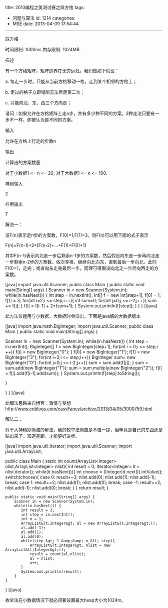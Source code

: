 title: 2013编程之美测试赛之踩方格
tags:
  - 问题与算法
id: 1214
categories:
  - MSE
date: 2013-04-09 17:54:44
---

踩方格

时间限制: 1000ms 内存限制: 1024MB

描述

有一个方格矩阵，矩阵边界在无穷远处。我们做如下假设：

a. 每走一步时，只能从当前方格移动一格，走到某个相邻的方格上；

b. 走过的格子立即塌陷无法再走第二次；

c. 只能向北、东、西三个方向走；

请问：如果允许在方格矩阵上走n步，共有多少种不同的方案。2种走法只要有一步不一样，即被认为是不同的方案。

输入

允许在方格上行走的步数n

输出

计算出的方案数量

对于小数据1 &lt;= n &lt;= 20; 对于大数据1 &lt;= n &lt;= 100.

样例输入

2

样例输出

7

解法一：

设F(n)表示走n步的方案数，F(0)=1,F(1)=3。则F(n)可以用下面的式子表示

F(n)=F(n-1)+2*[F(n-2)+...+F(1)+F(0)+1]

其中F(n-1)表示向北走一步后剩余n-1步的方案数，然后假设向东走一步再向北走一步剩余n-2步的方案数。依次类推，继续向北向东，直到最后一步向北，此时F(0)=1，走完；或者向东走完最后一步。同理可得假设向北走一步后向西走的方案数。

[java]
import java.util.Scanner;
public class Main {
    public static void main(String[] args) {
        Scanner in = new Scanner(System.in);
        while(in.hasNext()) {
        	int step = in.nextInt();
        	int[] f = new int[step+1];
        	f[0] = 1;
        	f[1] = 3;
        	for(int i=2;i &lt;= step;i++){
        		int sum=0;
        		for(int j=0;j &lt;= i-2;j++){
        			sum += f[j];
        		}
        		f[i] = f[i-1] + 2*(sum+1);
        	}
        	System.out.println(f[step]);
        }
    }
}
[/java]

此方法仅适用与小数据，大数据时会溢出。下面是java版的大数据版本

[java]
import java.math.BigInteger;
import java.util.Scanner;
public class Main {
public static void main(String[] args) {

Scanner in = new Scanner(System.in);
while(in.hasNext()) {
int step = in.nextInt();
BigInteger[] f = new BigInteger[step+1];
for(int i = 0;i &lt;= step;i ++){
f[i] = new BigInteger(&quot;0&quot;);
}
f[0] = new BigInteger(&quot;1&quot;);
f[1] = new BigInteger(&quot;3&quot;);
for(int i=2;i &lt;= step;i++){
BigInteger sum= new BigInteger(&quot;0&quot;);
for(int j=0;j &lt;= i-2;j++){
sum = sum.add(f[j]);
}
sum = sum.add(new BigInteger(&quot;1&quot;));
sum = sum.multiply(new BigInteger(&quot;2&quot;));
f[i] = f[i].add(f[i-1].add(sum));
}
System.out.println(f[step].toString());

}

}
}
[/java]

此解法思路来自博客：激情与梦想http://www.cnblogs.com/easyFancy/archive/2013/04/05/3000759.html

解法二：

对于大神精妙简洁的解法，我的枚举法简直是不值一提，但毕竟是自己的东西还是贴出来了。知道差距，才能更好进步。

[java]
import java.util.Iterator;
import java.util.Scanner;
import java.util.ArrayList;

public class Main {
      static int count(ArrayList&lt;Integer&gt; olist,ArrayList&lt;Integer&gt; nlist){
		int result = 0;
		Iterator&lt;Integer&gt; it = olist.iterator();
		 while(it.hasNext()){
      	   int choose = ((Integer)it.next()).intValue();
      	   switch(choose){
      	   case 0:
      		   result+=3;
      		   nlist.add(0);
      		   nlist.add(1);
      		   nlist.add(-1);
      		   break;
      	   case 1:
      		   result+=2;
      		   nlist.add(1);
      		   nlist.add(0);
      		   break;
      	   case -1:
      		   result+=2;
      		   nlist.add(-1);
      		   nlist.add(0);
      		   break;
      	   }
         }
		 return result;
	}

    public static void main(String[] args) {
    	Scanner in = new Scanner(System.in);
        while(in.hasNext()) {
           int result = 3;
           int step = in.nextInt();
           int n = 1;
           ArrayList&lt;Integer&gt; al = new ArrayList&lt;Integer&gt;();
    	   al.add(-1);
           al.add(1);
           al.add(0);
           while(step &gt; 1 &amp;&amp; n &lt; step){
        	   ArrayList&lt;Integer&gt; nlist = new ArrayList&lt;Integer&gt;();
               result = count(al,nlist);
               al = nlist;
               n++;
           }
           System.out.println(result);
        }
    }
}
[/java]

枚举法在小数据情况下就必须要设置最大heap大小为1024m。
